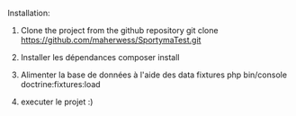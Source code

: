 Installation:

1) Clone the project from the github repository
git clone https://github.com/maherwess/SportymaTest.git

2) Installer les dépendances
composer install

3) Alimenter la base de données à l'aide des data fixtures
php bin/console doctrine:fixtures:load

4) executer le projet :) 